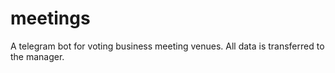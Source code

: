 # meetings
A telegram bot for voting business meeting venues. All data is transferred to the manager.
